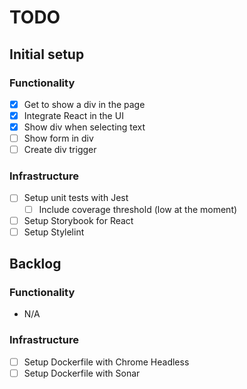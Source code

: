 # TODO

## Initial setup

### Functionality

- [x] Get to show a div in the page
- [x] Integrate React in the UI
- [x] Show div when selecting text
- [ ] Show form in div
- [ ] Create div trigger

### Infrastructure

- [ ] Setup unit tests with Jest
  - [ ] Include coverage threshold (low at the moment)
- [ ] Setup Storybook for React
- [ ] Setup Stylelint

## Backlog

### Functionality

- N/A

### Infrastructure

- [ ] Setup Dockerfile with Chrome Headless
- [ ] Setup Dockerfile with Sonar
